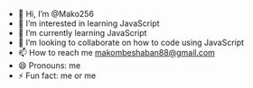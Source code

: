 - 👋 Hi, I’m @Mako256
- 👀 I’m interested in learning JavaScript 
- 🌱 I’m currently learning JavaScript 
- 💞️ I’m looking to collaborate on how to code using JavaScript 
- 📫 How to reach me makombeshaban88@gmail.com
- 😄 Pronouns: me
- ⚡ Fun fact: me or me

<!---
Mako256/Mako256 is a ✨ special ✨ repository because its `README.md` (this file) appears on your GitHub profile.
You can click the Preview link to take a look at your changes.
--->
